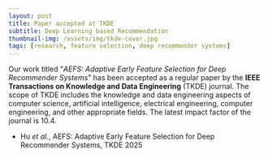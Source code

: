 ```yaml
---
layout: post
title: Paper accepted at TKDE
subtitle: Deep Learning based Recommendation
thumbnail-img: /assets/img/tkde-cover.jpg
tags: [research, feature selection, deep recommender systems]
---
```


Our work titled "*AEFS: Adaptive Early Feature Selection for Deep Recommender Systems*" has been accepted as a regular paper by the **IEEE Transactions on Knowledge and Data Engineering** (TKDE) journal. 
The scope of TKDE includes the knowledge and data engineering aspects of computer science, artificial intelligence, electrical engineering, computer engineering, and other appropriate fields. 
The latest impact factor of the journal is 10.4.


+ Hu *et al.*, AEFS: Adaptive Early Feature Selection for Deep Recommender Systems, TKDE 2025
